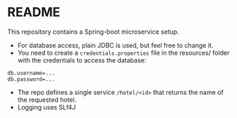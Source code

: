 # README #

This repository contains a Spring-boot microservice setup.

*  For database access, plain JDBC is used, but feel free  to change it.
*  You need to create a `credentials.properties` file in the resources/ folder  with the credentials to access the database:

```
db.username=...
db.password=...
```

* The repo defines a single service `/hotel/<id>`  that returns the name of the requested hotel. 
* Logging uses SLf4J
